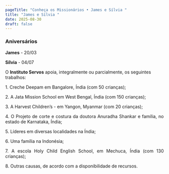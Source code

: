 ```yaml
---
pageTitle: "Conheça os Missionários • James e Sílvia "
title: "James e Sílvia "
date: 2025-08-30
draft: false
---
```

### Aniversários

**James** \- 20/03

**Sílvia** \- 04/07

O **Instituto Servos** apoia, integralmente ou parcialmente, os seguintes trabalhos:

<p style="text-align: justify">1. Creche Deepam em Bangalore, Índia (com 50 crianças);&nbsp;</p><p style="text-align: justify">2. A Jata Mission School em West Bengal, Índia (com 150 crianças);&nbsp;</p><p style="text-align: justify">3. A Harvest Children’s - em Yangon, Myanmar (com 20 crianças);&nbsp;</p><p style="text-align: justify">4. O Projeto de corte e costura da doutora Anuradha Shankar e família, no estado de Karnataka, Índia;&nbsp;</p><p style="text-align: justify">5. Líderes em diversas localidades na Índia;&nbsp;</p><p style="text-align: justify">6. Uma família na Indonésia;&nbsp;</p><p style="text-align: justify">7. A escola Holy Child English School, em Mechuca, Índia (com 130 crianças);&nbsp;</p><p style="text-align: justify">8. Outras causas, de acordo com a disponibilidade de recursos.</p>